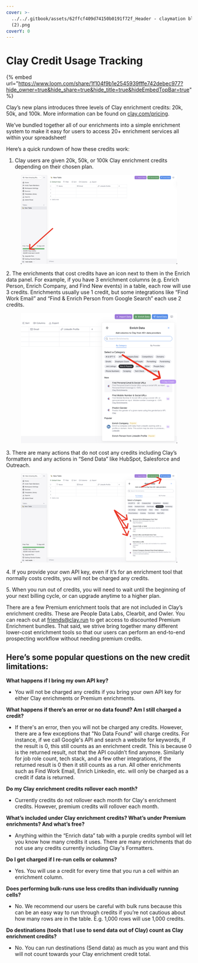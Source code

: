 ```yaml
---
cover: >-
  ../../.gitbook/assets/62ffcf409d74150b0191f72f_Header - claymation black
  (2).png
coverY: 0
---
```


# Clay Credit Usage Tracking

{% embed url="https://www.loom.com/share/1f104f9b1e2545939fffe742debec977?hide_owner=true&hide_share=true&hide_title=true&hideEmbedTopBar=true" %}

Clay’s new plans introduces three levels of Clay enrichment credits: 20k, 50k, and 100k. More information can be found on [clay.com/pricing](http://clay.com/pricing).

We’ve bundled together all of our enrichments into a simple enrichment system to make it easy for users to access 20+ enrichment services all within your spreadsheet!

Here’s a quick rundown of how these credits work:

1. Clay users are given 20k, 50k, or 100k Clay enrichment credits depending on their chosen plan.

<figure><img src="../../.gitbook/assets/credits1.png" alt=""><figcaption></figcaption></figure>

2\.  The enrichments that cost credits have an icon next to them in the Enrich data panel. For example, if you have 3 enrichment columns (e.g. Enrich Person, Enrich Company, and Find New events) in a table, each row will use 3 credits. Enrichments usually use 1 credit, but some integrations like “Find Work Email” and “Find & Enrich Person from Google Search” each use 2 credits.

<figure><img src="../../.gitbook/assets/credits2.png" alt=""><figcaption></figcaption></figure>

3\.  There are many actions that do not cost any credits including Clay’s formatters and any actions in “Send Data” like HubSpot, Salesforce and Outreach.

<figure><img src="../../.gitbook/assets/credits3.png" alt=""><figcaption></figcaption></figure>

4\.   If you provide your own API key, even if it’s for an enrichment tool that normally costs credits, you will not be charged any credits.

5\.   When you run out of credits, you will need to wait until the beginning of your next billing cycle, or can upgrade anytime to a higher plan.

There are a few Premium enrichment tools that are not included in Clay’s enrichment credits. These are People Data Labs, Clearbit, and Owler. You can reach out at friends@clay.run to get access to discounted Premium Enrichment bundles. That said, we strive bring together many different lower-cost enrichment tools so that our users can perform an end-to-end prospecting workflow without needing premium credits.

## Here’s some popular questions on the new credit limitations:

**What happens if I bring my own API key?**

* You will not be charged any credits if you bring your own API key for either Clay enrichments or Premium enrichments.

**What happens if there’s an error or no data found? Am I still charged a credit?**

* If there's an error, then you will not be charged any credits. However, there are a few exceptions that "No Data Found" will charge credits. For instance, if we call Google's API and search a website for keywords, if the result is 0, this still counts as an enrichment credit. This is because 0 is the returned result, not that the API couldn’t find anymore. Similarly for job role count, tech stack, and a few other integrations, if the returned result is 0 then it still counts as a run. All other enrichments such as Find Work Email, Enrich Linkedin, etc. will only be charged as a credit if data is returned.

**Do my Clay enrichment credits rollover each month?**

* Currently credits do not rollover each month for Clay's enrichment credits. However, premium credits will rollover each month.

**What’s included under Clay enrichment credits? What’s under Premium enrichments? And what’s free?**

* Anything within the “Enrich data” tab with a purple credits symbol will let you know how many credits it uses. There are many enrichments that do not use any credits currently including Clay's Formatters.

**Do I get charged if I re-run cells or columns?**

* Yes. You will use a credit for every time that you run a cell within an enrichment column.

**Does performing bulk-runs use less credits than individually running cells?**

* No. We recommend our users be careful with bulk runs because this can be an easy way to run through credits if you’re not cautious about how many rows are in the table. E.g. 1,000 rows will use 1,000 credits.

**Do destinations (tools that I use to send data out of Clay) count as Clay enrichment credits?**

* No. You can run destinations (Send data) as much as you want and this will not count towards your Clay enrichment credit total.
